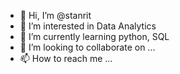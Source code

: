 - 👋 Hi, I’m @stanrit
- 👀 I’m interested in Data Analytics
- 🌱 I’m currently learning python, SQL
- 💞️ I’m looking to collaborate on ...
- 📫 How to reach me ...

<!---
Stasznik192/Stasznik192 is a ✨ special ✨ repository because its `README.md` (this file) appears on your GitHub profile.
You can click the Preview link to take a look at your changes.
--->
